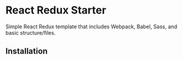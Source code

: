 # React Redux Starter

Simple React Redux template that includes Webpack, Babel, Sass, and basic structure/files.

## Installation

```npm run setup && npm run start
```